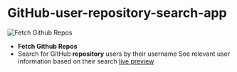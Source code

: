 # GitHub-user-repository-search-app
![Fetch Github Repos](https://i.imgur.com/13bowIq.png)
- **Fetch Github Repos**
- Search for GitHub **repository** users by their username See relevant user information based on their search
[live preview](https://git-hub-user-repository-search-app.vercel.app/)
